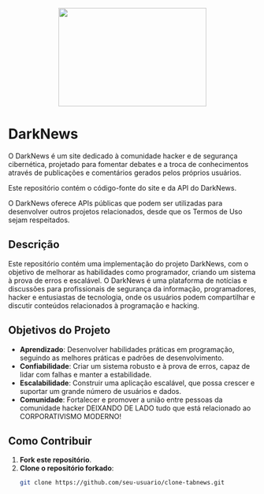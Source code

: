 <p align="center">
  <img src="![image](https://github.com/mrxl33t/darknews/assets/19867227/bb5eec20-d210-4a66-bd04-22cce9103cd4)" width="300" height="200" />
</p>

# DarkNews

O DarkNews é um site dedicado à comunidade hacker e de segurança cibernética, projetado para fomentar debates e a troca de conhecimentos através de publicações e comentários gerados pelos próprios usuários.

Este repositório contém o código-fonte do site e da API do DarkNews.

O DarkNews oferece APIs públicas que podem ser utilizadas para desenvolver outros projetos relacionados, desde que os Termos de Uso sejam respeitados.

## Descrição

Este repositório contém uma implementação do projeto DarkNews, com o objetivo de melhorar as habilidades como programador, criando um sistema à prova de erros e escalável. O DarkNews é uma plataforma de notícias e discussões para profissionais de segurança da informação, programadores, hacker e entusiastas de tecnologia, onde os usuários podem compartilhar e discutir conteúdos relacionados à programação e hacking.

## Objetivos do Projeto

- **Aprendizado**: Desenvolver habilidades práticas em programação, seguindo as melhores práticas e padrões de desenvolvimento.
- **Confiabilidade**: Criar um sistema robusto e à prova de erros, capaz de lidar com falhas e manter a estabilidade.
- **Escalabilidade**: Construir uma aplicação escalável, que possa crescer e suportar um grande número de usuários e dados.
- **Comunidade**: Fortalecer e promover a união entre pessoas da comunidade hacker DEIXANDO DE LADO tudo que está relacionado ao CORPORATIVISMO MODERNO!

## Como Contribuir

1. **Fork este repositório**.
2. **Clone o repositório forkado**:
   ```sh
   git clone https://github.com/seu-usuario/clone-tabnews.git
   ```
